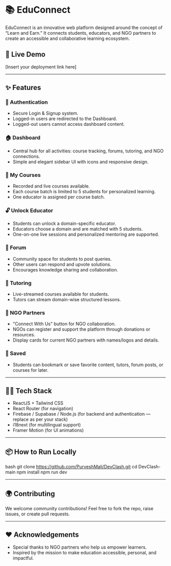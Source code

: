 # 📚 EduConnect

EduConnect is an innovative web platform designed around the concept of “Learn and Earn.” It connects students, educators, and NGO partners to create an accessible and collaborative learning ecosystem.

## 🔗 Live Demo
[Insert your deployment link here]

---

## ✨ Features

### 🔐 Authentication
- Secure Login & Signup system.  
- Logged-in users are redirected to the Dashboard.  
- Logged-out users cannot access dashboard content.

### 🏠 Dashboard
- Central hub for all activities: course tracking, forums, tutoring, and NGO connections.  
- Simple and elegant sidebar UI with icons and responsive design.

### 📘 My Courses
- Recorded and live courses available.
- Each course batch is limited to 5 students for personalized learning.
- One educator is assigned per course batch.

### 🔓 Unlock Educator
- Students can unlock a domain-specific educator.
- Educators choose a domain and are matched with 5 students.
- One-on-one live sessions and personalized mentoring are supported.

### 💬 Forum
- Community space for students to post queries.
- Other users can respond and upvote solutions.
- Encourages knowledge sharing and collaboration.

### 🎥 Tutoring
- Live-streamed courses available for students.
- Tutors can stream domain-wise structured lessons.

### 🤝 NGO Partners
- "Connect With Us" button for NGO collaboration.
- NGOs can register and support the platform through donations or resources.
- Display cards for current NGO partners with names/logos and details.

### 📌 Saved
- Students can bookmark or save favorite content, tutors, forum posts, or courses for later.

---

## 🧑‍💻 Tech Stack

- ReactJS + Tailwind CSS  
- React Router (for navigation)  
- Firebase / Supabase / Node.js (for backend and authentication — replace as per your stack)  
- i18next (for multilingual support)  
- Framer Motion (for UI animations)

---

## 📦 How to Run Locally

bash
git clone https://github.com/PurveshMali/DevClash.git
cd DevClash-main
npm install
npm run dev


---

## 🌍 Contributing

We welcome community contributions! Feel free to fork the repo, raise issues, or create pull requests.

---

## ❤ Acknowledgements

- Special thanks to NGO partners who help us empower learners.
- Inspired by the mission to make education accessible, personal, and impactful.

